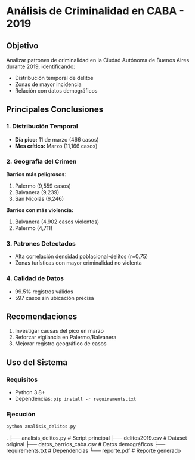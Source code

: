 # Análisis de Criminalidad en CABA - 2019

## Objetivo
Analizar patrones de criminalidad en la Ciudad Autónoma de Buenos Aires durante 2019, identificando:
- Distribución temporal de delitos
- Zonas de mayor incidencia
- Relación con datos demográficos

## Principales Conclusiones

### 1. Distribución Temporal
- **Día pico:** 11 de marzo (466 casos)
- **Mes crítico:** Marzo (11,166 casos)

### 2. Geografía del Crimen
**Barrios más peligrosos:**
1. Palermo (9,559 casos)
2. Balvanera (9,239)
3. San Nicolás (6,246)

**Barrios con más violencia:**
1. Balvanera (4,902 casos violentos)
2. Palermo (4,711)

### 3. Patrones Detectados
- Alta correlación densidad poblacional-delitos (r=0.75)
- Zonas turísticas con mayor criminalidad no violenta

### 4. Calidad de Datos
- 99.5% registros válidos
- 597 casos sin ubicación precisa

## Recomendaciones
1. Investigar causas del pico en marzo
2. Reforzar vigilancia en Palermo/Balvanera
3. Mejorar registro geográfico de casos

## Uso del Sistema

### Requisitos
- Python 3.8+
- Dependencias: `pip install -r requirements.txt`

### Ejecución
```bash
python analisis_delitos.py
```
.
├── analisis_delitos.py    # Script principal
├── delitos2019.csv       # Dataset original
├── datos_barrios_caba.csv # Datos demográficos
├── requirements.txt      # Dependencias
└── reporte.pdf           # Reporte generado